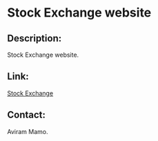 # Stock Exchange website

## Description:

Stock Exchange website.

## Link:

<a href='https://stock-exchange-netlify.netlify.app/' target='_blank'>Stock Exchange</a>

## Contact:

Aviram Mamo.
